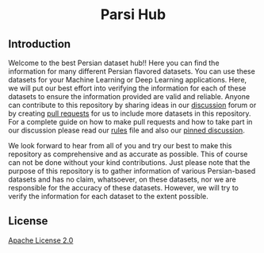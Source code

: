 <h1 align="center">Parsi Hub</h1>

## Introduction

Welcome to the best Persian dataset hub!! Here you can find the information for many different Persian flavored datasets. You can use these datasets for your  Machine Learning or Deep Learning applications. Here, we will put our best effort into verifying the information for each of these datasets to ensure the information provided are valid and reliable. Anyone can contribute to this repository by sharing ideas in our [discussion](https://github.com/hooshvare/parsi-hub/discussions) forum or by creating [pull requests](https://github.com/hooshvare/parsi-hub/pulls) for us to include more datasets in this repository. For a complete guide on how to make pull requests and how to take part in our discussion please read our [rules](https://github.com/hooshvare/parsi-hub/blob/master/RULES.md) file and also our [pinned discussion](https://github.com/hooshvare/parsi-hub/discussions/1).


We look forward to hear from all of you and try our best to make this repository as comprehensive and as accurate as possible. This of course can not be done without your kind contributions. Just please note that the purpose of this repository is to gather information of various Persian-based datasets and has no claim, whatsoever, on these datasets, nor we are responsible for the accuracy of these datasets. However, we will try to verify the information for each dataset to the extent possible.

## License

[Apache License 2.0](LICENSE)
